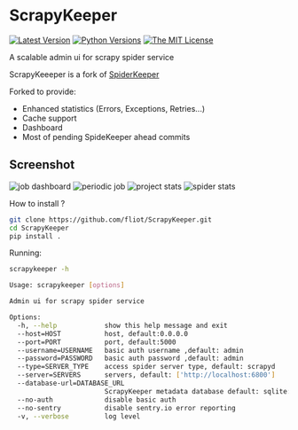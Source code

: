 # ScrapyKeeper

[![Latest Version](http://img.shields.io/pypi/v/SpiderKeeper.svg)](https://pypi.python.org/pypi/SpiderKeeper)
[![Python Versions](http://img.shields.io/pypi/pyversions/SpiderKeeper.svg)](https://pypi.python.org/pypi/SpiderKeeper)
[![The MIT License](http://img.shields.io/badge/license-MIT-blue.svg)](https://github.com/DormyMo/SpiderKeeper/blob/master/LICENSE)
   
A scalable admin ui for scrapy spider service 

ScrapyKeeeper is a fork of [SpiderKeeper](https://github.com/DormyMo/SpiderKeeper)

Forked to provide:
  - Enhanced statistics (Errors, Exceptions, Retries...)
  - Cache support
  - Dashboard
  - Most of pending SpideKeeper ahead commits

## Screenshot
![job dashboard](https://raw.githubusercontent.com/fliot/ScrapyKeeper/master/screenshot/screenshot_1.png)
![periodic job](https://raw.githubusercontent.com/fliot/ScrapyKeeper/master/screenshot/screenshot_2.1.png)
![project stats](https://raw.githubusercontent.com/fliot/ScrapyKeeper/master/screenshot/screenshot_3.png)
![spider stats](https://raw.githubusercontent.com/fliot/ScrapyKeeper/master/screenshot/screenshot_4.png)

How to install ?
```sh
git clone https://github.com/fliot/ScrapyKeeper.git
cd ScrapyKeeper
pip install .
```

Running:
```sh
scrapykeeper -h

Usage: scrapykeeper [options]

Admin ui for scrapy spider service

Options:
  -h, --help            show this help message and exit
  --host=HOST           host, default:0.0.0.0
  --port=PORT           port, default:5000
  --username=USERNAME   basic auth username ,default: admin
  --password=PASSWORD   basic auth password ,default: admin
  --type=SERVER_TYPE    access spider server type, default: scrapyd
  --server=SERVERS      servers, default: ['http://localhost:6800']
  --database-url=DATABASE_URL
                        ScrapyKeeper metadata database default: sqlite://./ScrapyKeeper.db
  --no-auth             disable basic auth
  --no-sentry           disable sentry.io error reporting
  -v, --verbose         log level
```
